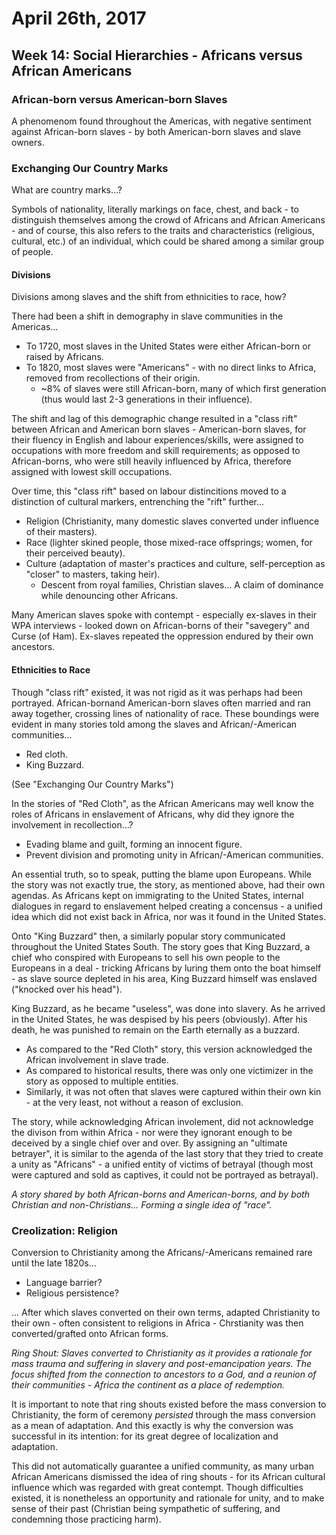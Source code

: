 April 26th, 2017
================

Week 14: Social Hierarchies - Africans versus African Americans
---------------------------------------------------------------

### African-born versus American-born Slaves

A phenomenom found throughout the Americas, with negative sentiment against African-born slaves - by both American-born slaves and slave owners.

### Exchanging Our Country Marks

What are country marks...?

Symbols of nationality, literally markings on face, chest, and back - to distinguish themselves among the crowd of Africans and African Americans - and of course, this also refers to the traits and characteristics (religious, cultural, etc.) of an individual, which could be shared among a similar group of people.

#### Divisions

Divisions among slaves and the shift from ethnicities to race, how?

There had been a shift in demography in slave communities in the Americas...

- To 1720, most slaves in the United States were either African-born or raised by Africans.
- To 1820, most slaves were "Americans" - with no direct links to Africa, removed from recollections of their origin.
  - ~8% of slaves were still African-born, many of which first generation (thus would last 2-3 generations in their influence).

The shift and lag of this demographic change resulted in a "class rift" between African and American born slaves - American-born slaves, for their fluency in English and labour experiences/skills, were assigned to occupations with more freedom and skill requirements; as opposed to African-borns, who were still heavily influenced by Africa, therefore assigned with lowest skill occupations.

Over time, this "class rift" based on labour distincitions moved to a distinction of cultural markers, entrenching the "rift" further...

- Religion (Christianity, many domestic slaves converted under influence of their masters).
- Race (lighter skined people, those mixed-race offsprings; women, for their perceived beauty).
- Culture (adaptation of master's practices and culture, self-perception as "closer" to masters, taking heir).
  - Descent from royal families, Christian slaves... A claim of dominance while denouncing other Africans.

Many American slaves spoke with contempt - especially ex-slaves in their WPA interviews - looked down on African-borns of their "savegery" and Curse (of Ham). Ex-slaves repeated the oppression endured by their own ancestors.

#### Ethnicities to Race

Though "class rift" existed, it was not rigid as it was perhaps had been portrayed. African-bornand American-born slaves often married and ran away together, crossing lines of nationality of race. These boundings were evident in many stories told among the slaves and African/-American communities...

- Red cloth.
- King Buzzard.

(See "Exchanging Our Country Marks")

In the stories of "Red Cloth", as the African Americans may well know the roles of Africans in enslavement of Africans, why did they ignore the involvement in recollection...?

- Evading blame and guilt, forming an innocent figure.
- Prevent division and promoting unity in African/-American communities.

An essential truth, so to speak, putting the blame upon Europeans. While the story was not exactly true, the story, as mentioned above, had their own agendas. As Africans kept on immigrating to the United States, internal dialogues in regard to enslavement helped creating a concensus - a unified idea which did not exist back in Africa, nor was it found in the United States.

Onto "King Buzzard" then, a similarly popular story communicated throughout the United States South. The story goes that King Buzzard, a chief who conspired with Europeans to sell his own people to the Europeans in a deal - tricking Africans by luring them onto the boat himself - as slave source depleted in his area, King Buzzard himself was enslaved ("knocked over his head").

King Buzzard, as he became "useless", was done into slavery. As he arrived in the United States, he was despised by his peers (obviously). After his death, he was punished to remain on the Earth eternally as a buzzard.

- As compared to the "Red Cloth" story, this version acknowledged the African involvement in slave trade.
- As compared to historical results, there was only one victimizer in the story as opposed to multiple entities.
- Similarly, it was not often that slaves were captured within their own kin - at the very least, not without a reason of exclusion.

The story, while acknowledging African involement, did not acknowledge the divison from within Africa - nor were they ignorant enough to be deceived by a single chief over and over. By assigning an "ultimate betrayer", it is similar to the agenda of the last story that they tried to create a unity as "Africans" - a unified entity of victims of betrayal (though most were captured and sold as captives, it could not be portrayed as betrayal).

*A story shared by both African-borns and American-borns, and by both Christian and non-Christians... Forming a single idea of "race".*

### Creolization: Religion

Conversion to Christianity among the Africans/-Americans remained rare until the late 1820s...

- Language barrier?
- Religious persistence?

... After which slaves converted on their own terms, adapted Christianity to their own - often consistent to religions in Africa - Chrstianity was then converted/grafted onto African forms.

*Ring Shout: Slaves converted to Christianity as it provides a rationale for mass trauma and suffering in slavery and post-emancipation years. The focus shifted from the connection to ancestors to a God, and a reunion of their communities - Africa the continent as a place of redemption.*

It is important to note that ring shouts existed before the mass conversion to Christianity, the form of ceremony *persisted* through the mass conversion as a mean of adaptation. And this exactly is why the conversion was successful in its intention: for its great degree of localization and adaptation.

This did not automatically guarantee a unified community, as many urban African Americans dismissed the idea of ring shouts - for its African cultural influence which was regarded with great contempt. Though difficulties existed, it is nonetheless an opportunity and rationale for unity, and to make sense of their past (Christian being sympathetic of suffering, and condemning those practicing harm).
